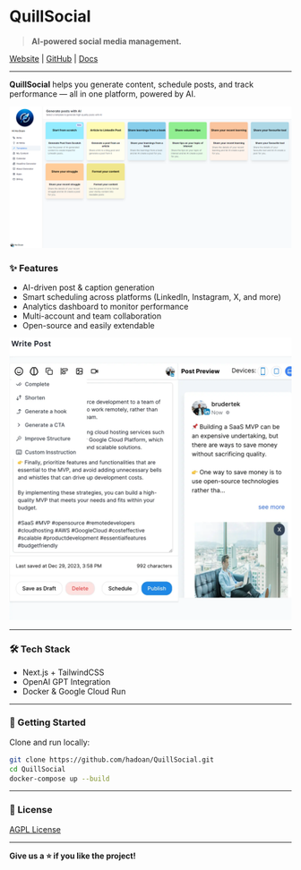 # QuillSocial

> **AI-powered social media management.**

[Website](https://www.quillai.social) | [GitHub](https://github.com/hadoan/QuillSocial) | [Docs](https://docs.quillai.social)

---

**QuillSocial** helps you generate content, schedule posts, and track performance — all in one platform, powered by AI.

![Dashboard](./assets/dashboard.png)

### ✨ Features

- AI-driven post & caption generation
- Smart scheduling across platforms (LinkedIn, Instagram, X, and more)
- Analytics dashboard to monitor performance
- Multi-account and team collaboration
- Open-source and easily extendable

![Content Creation](./assets/content.webp)

---

### 🛠️ Tech Stack

- Next.js + TailwindCSS
- OpenAI GPT Integration
- Docker & Google Cloud Run

---

### 🚀 Getting Started

Clone and run locally:

```bash
git clone https://github.com/hadoan/QuillSocial.git
cd QuillSocial
docker-compose up --build
```

---

### 📄 License

[AGPL License](LICENSE)

---

**Give us a ⭐ if you like the project!**
